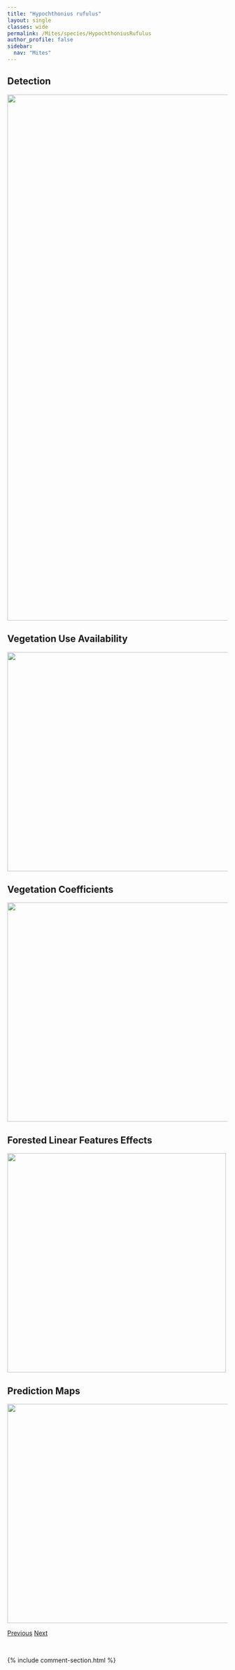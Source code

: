 ```yaml
---
title: "Hypochthonius rufulus"
layout: single
classes: wide
permalink: /Mites/species/HypochthoniusRufulus
author_profile: false
sidebar:
  nav: "Mites"
---
```


<h2>Detection</h2>

<a href="https://drive.google.com/uc?export=view&id=12llkVTWSv8yvGzIkMM1OuM771C31CVFB">
<img src="https://drive.google.com/uc?export=view&id=12llkVTWSv8yvGzIkMM1OuM771C31CVFB" height = "1200" width = "800">
</a>


<h2>Vegetation Use Availability</h2>

<a href="https://drive.google.com/uc?export=view&id=1NV-uvpsqUg9F8kgi9a8_Ou4ncR1BPpnw">
<img src="https://drive.google.com/uc?export=view&id=1NV-uvpsqUg9F8kgi9a8_Ou4ncR1BPpnw" height = "500" width = "1000">
</a>


<h2>Vegetation Coefficients</h2>

<a href="https://drive.google.com/uc?export=view&id=1IAuJTKu4sFl86eyO9XSrrC7D1GN-M6Br">
<img src="https://drive.google.com/uc?export=view&id=1IAuJTKu4sFl86eyO9XSrrC7D1GN-M6Br" height = "500" width = "1000">
</a>


<h2>Forested Linear Features Effects</h2>

<a href="https://drive.google.com/uc?export=view&id=1_PCx5IeoPkMzdnpQRx1fqGiBlB3igjso">
<img src="https://drive.google.com/uc?export=view&id=1_PCx5IeoPkMzdnpQRx1fqGiBlB3igjso" height = "500" width = "500">
</a>


<h2>Prediction Maps</h2>

<a href="https://drive.google.com/uc?export=view&id=1DWR87pjBkIJuEgjllaVOjJnWAidaFZq7">
<img src="https://drive.google.com/uc?export=view&id=1DWR87pjBkIJuEgjllaVOjJnWAidaFZq7" height = "500" width = "1000">
</a>


<a href="/DevelopmentWebsite/Mites/species/HypochthoniusLuteus" class="pagination--pager" title="Hypochthonius luteus">Previous</a> <a href="/DevelopmentWebsite/Mites/species/IugoribatesGracilis" class="pagination--pager" title="Iugoribates gracilis">Next</a>

<p>&nbsp;</p>

{% include comment-section.html %}
